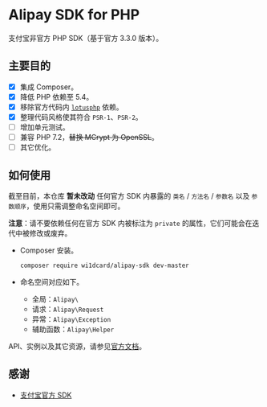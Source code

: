 # Alipay SDK for PHP

支付宝非官方 PHP SDK（基于官方 3.3.0 版本）。

## 主要目的

- [x] 集成 Composer。
- [x] 降低 PHP 依赖至 5.4。
- [x] 移除官方代码内 [`lotusphp`](https://github.com/qinjx/lotusphp) 依赖。
- [x] 整理代码风格使其符合 `PSR-1`、`PSR-2`。
- [ ] 增加单元测试。
- [ ] 兼容 PHP 7.2，<del>替换 MCrypt 为 OpenSSL</del>。
- [ ] 其它优化。

## 如何使用

截至目前，本仓库 **暂未改动** 任何官方 SDK 内暴露的 `类名` / `方法名` / `参数名` 以及 `参数顺序`，使用只需调整命名空间即可。

**注意**：请不要依赖任何在官方 SDK 内被标注为 `private` 的属性，它们可能会在迭代中被修改或废弃。

- Composer 安装。

    ```bash
    composer require wi1dcard/alipay-sdk dev-master
    ```

- 命名空间对应如下。

    - 全局：`Alipay\`
    - 请求：`Alipay\Request`
    - 异常：`Alipay\Exception`
    - 辅助函数：`Alipay\Helper`

API、实例以及其它资源，请参见[官方文档](https://docs.open.alipay.com/54/cyz7do/)。

## 感谢

- [支付宝官方 SDK](https://docs.open.alipay.com/54/103419/)